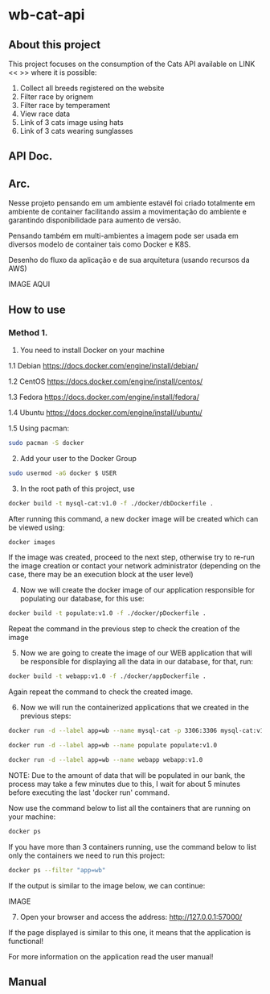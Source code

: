# wb-cat-api
## About this project
This project focuses on the consumption of the Cats API available on LINK << >> where it is possible:

1. Collect all breeds registered on the website
2. Filter race by orignem
3. Filter race by temperament
4. View race data
5. Link of 3 cats image using hats
6. Link of 3 cats wearing sunglasses

## API Doc.

## Arc.
Nesse projeto pensando em um ambiente estavél foi criado totalmente em ambiente de container facilitando assim a movimentação do ambiente e garantindo disponibilidade para aumento de versão.

Pensando também em multi-ambientes a imagem pode ser usada em diversos modelo de container tais como Docker e K8S.

Desenho do fluxo da aplicação e de sua arquitetura (usando recursos da AWS)

IMAGE AQUI

## How to use
### Method 1.

1. You need to install Docker on your machine

1.1 Debian https://docs.docker.com/engine/install/debian/

1.2 CentOS https://docs.docker.com/engine/install/centos/

1.3 Fedora https://docs.docker.com/engine/install/fedora/

1.4 Ubuntu https://docs.docker.com/engine/install/ubuntu/

1.5 Using pacman:

```bash
sudo pacman -S docker
```

2. Add your user to the Docker Group

``` bash
sudo usermod -aG docker $ USER
```

3. In the root path of this project, use

``` bash
docker build -t mysql-cat:v1.0 -f ./docker/dbDockerfile .
```

After running this command, a new docker image will be created which can be viewed using:

``` bash
docker images
```

If the image was created, proceed to the next step, otherwise try to re-run the image creation or contact your network administrator (depending on the case, there may be an execution block at the user level)

4. Now we will create the docker image of our application responsible for populating our database, for this use:

```bash
docker build -t populate:v1.0 -f ./docker/pDockerfile .
```
Repeat the command in the previous step to check the creation of the image

5. Now we are going to create the image of our WEB application that will be responsible for displaying all the data in our database, for that, run:

```bash
docker build -t webapp:v1.0 -f ./docker/appDockerfile .
```

Again repeat the command to check the created image.

6. Now we will run the containerized applications that we created in the previous steps:

```bash
docker run -d --label app=wb --name mysql-cat -p 3306:3306 mysql-cat:v1.0

docker run -d --label app=wb --name populate populate:v1.0 

docker run -d --label app=wb --name webapp webapp:v1.0 

```

NOTE: Due to the amount of data that will be populated in our bank, the process may take a few minutes due to this, I wait for about 5 minutes before executing the last 'docker run' command.

Now use the command below to list all the containers that are running on your machine:

``` bash
docker ps
```

If you have more than 3 containers running, use the command below to list only the containers we need to run this project:

``` bash
docker ps --filter "app=wb"
```

If the output is similar to the image below, we can continue:

IMAGE

7. Open your browser and access the address:
http://127.0.0.1:57000/

If the page displayed is similar to this one, it means that the application is functional!


For more information on the application read the user manual!

## Manual